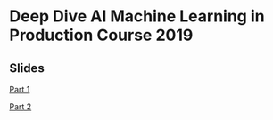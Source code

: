# Deep Dive AI Machine Learning in Production Course 2019

## Slides

[Part 1](https://github.com/jsalbert/ml_production_2019/blob/master/resources/ML_in_Production.pdf)

[Part 2](https://jsalbert.github.io/ml_production_2019/)
